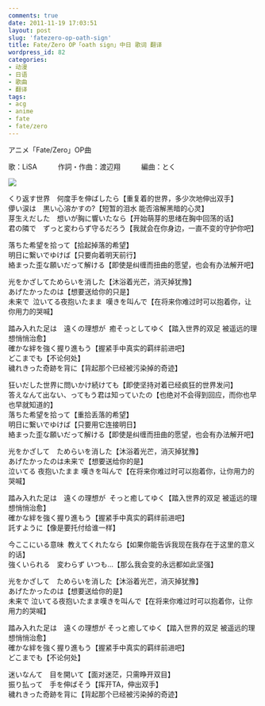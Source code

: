 ```yaml
---
comments: true
date: 2011-11-19 17:03:51
layout: post
slug: 'fatezero-op-oath-sign'
title: Fate/Zero OP「oath sign」中日 歌词 翻译
wordpress_id: 82
categories:
- 动漫
- 日语
- 歌曲
- 翻译
tags:
- acg
- anime
- fate
- fate/zero
---
```


アニメ「Fate/Zero」OP曲

歌：LiSA　　　作詞・作曲：渡辺翔　　　編曲：とく

[![](/upload/saber.jpg)](/upload/saber.jpg)

くり返す世界　何度手を伸ばしたら【重复着的世界，多少次地伸出双手】  
儚い涙は　黒い心溶かすの?【短暂的泪水 能否溶解黑暗的心灵】  
芽生えだした　想いが胸に響いたなら【开始萌芽的思绪在胸中回荡的话】  
君の隣で　ずっと変わらず守るだろう【我就会在你身边，一直不变的守护你吧】

落ちた希望を拾って【拾起掉落的希望】  
明日に繋いでゆけば【只要向着明天前行】  
絡まった歪な願いだって解ける【即使是纠缠而扭曲的愿望，也会有办法解开吧】

光をかざしてためらいを消した【沐浴着光芒，消灭掉犹豫】  
あげたかったのは【想要送给你的只是】  
未来で  泣いてる夜抱いたまま  嘆きを叫んで【在将来你难过时可以抱着你，让你用力的哭喊】

踏み入れた足は　遠くの理想が  癒そっとしてゆく【踏入世界的双足 被遥远的理想悄悄治愈】  
確かな絆を強く握り進もう【握紧手中真实的羁绊前进吧】  
どこまでも【不论何处】  
穢れきった奇跡を背に【背起那个已经被污染掉的奇迹】

狂いだした世界に問いかけ続けても【即使坚持对着已经疯狂的世界发问】  
答えなんて出ない、ってもう君は知っていたの【也绝对不会得到回应，而你也早也早就知道的】  
落ちた希望を拾って【重拾丢落的希望】  
明日に繋いでゆけば【只要用它连接明日】  
絡まった歪な願いだって解ける【即使是纠缠而扭曲的愿望，也会有办法解开吧】

光をかざして　ためらいを消した【沐浴着光芒，消灭掉犹豫】  
あげたかったのは未来で【想要送给你的是】  
泣いてる 夜抱いたまま 嘆きを叫んで【在将来你难过时可以抱着你，让你用力的哭喊】

踏み入れた足は　遠くの理想が  そっと癒してゆく【踏入世界的双足 被遥远的理想悄悄治愈】  
確かな絆を強く握り進もう【握紧手中真实的羁绊前进吧】  
託すように【像是要托付给谁一样】  

今ここにいる意味  教えてくれたなら【如果你能告诉我现在我存在于这里的意义的话】  
強くいられる　変わらず いつも…【那么我会变的永远都如此坚强】

光をかざして　ためらいを消した【沐浴着光芒，消灭掉犹豫】  
あげたかったのは【想要送给你的是】  
未来で 泣いてる夜抱いたまま嘆きを叫んで【在将来你难过时可以抱着你，让你用力的哭喊】

踏み入れた足は　遠くの理想が そっと癒してゆく【踏入世界的双足 被遥远的理想悄悄治愈】  
確かな絆を強く握り進もう【握紧手中真实的羁绊前进吧】  
どこまでも【不论何处】

迷いなんて　目を開いて【面对迷茫，只需睁开双目】  
振り払って　手を伸ばそう【挥开TA，伸出双手】  
穢れきった奇跡を背に【背起那个已经被污染掉的奇迹】
